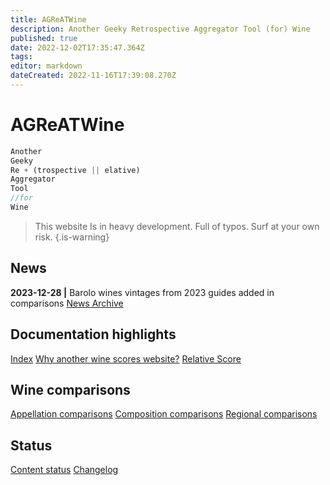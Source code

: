 ```yaml
---
title: AGReATWine
description: Another Geeky Retrospective Aggregator Tool (for) Wine
published: true
date: 2022-12-02T17:35:47.364Z
tags: 
editor: markdown
dateCreated: 2022-11-16T17:39:08.270Z
---
```


# AGReATWine
```javascript
Another
Geeky
Re + (trospective || elative)
Aggregator
Tool 
//for
Wine
```
> This website Is in heavy development. Full of typos. Surf at your own risk.
{.is-warning}

## News
**2023-12-28 |** Barolo wines vintages from 2023 guides added in comparisons
[News Archive](/Documentation/news-archive) 

## Documentation highlights
[Index](/Documentation/index)
[Why another wine scores website?](/Documentation/why-this-website)
[Relative Score](/Documentation/relative-score)

## Wine comparisons
[Appellation comparisons](/appellation-comparisons)
[Composition comparisons](/second-level-comparisons)
[Regional comparisons](/third-level-comparisons)

## Status
[Content status](/Documentation/status)
[Changelog](/Documentation/changelog)